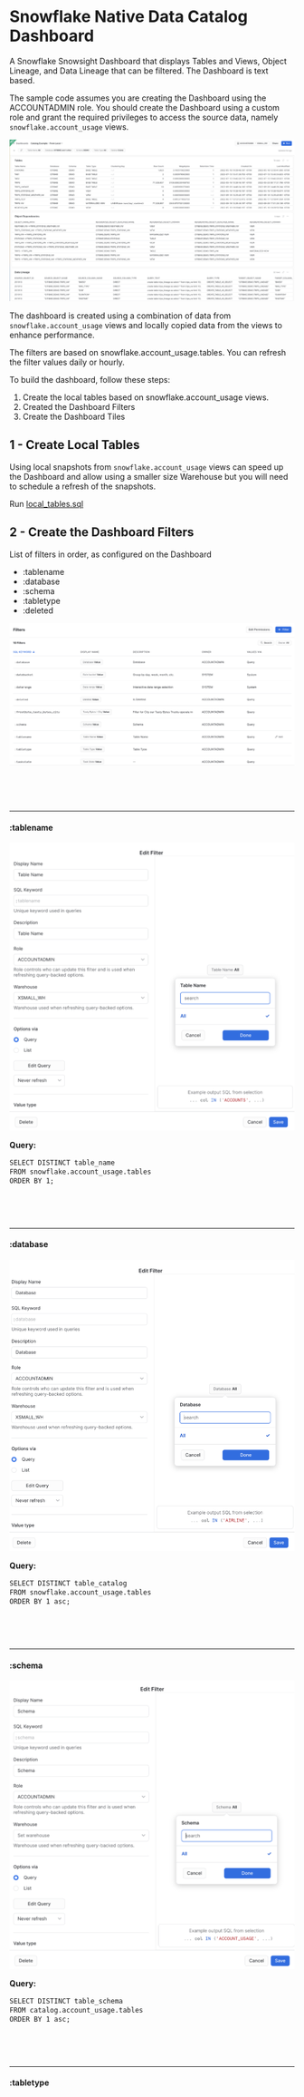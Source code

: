 # Snowflake Native Data Catalog Dashboard

A Snowflake Snowsight Dashboard that displays Tables and Views, Object Lineage, and Data Lineage that can be filtered.  The Dashboard is text based.

The sample code assumes you are creating the Dashboard using the ACCOUNTADMIN role.  You should create the Dashboard using a custom role and grant the required privileges to access the source data, namely `snowflake.account_usage` views.

![Catalog](./images/catalog.png)

The dashboard is created using a combination of data from `snowflake.account_usage` views and locally copied data from the views to enhance performance.

The filters are based on snowflake.account_usage.tables.  You can refresh the filter values daily or hourly.

To build the dashboard, follow these steps:

1. Create the local tables based on snowflake.account_usage views.
2. Created the Dashboard Filters
3. Create the Dashboard Tiles

## 1 - Create Local Tables

Using local snapshots from `snowflake.account_usage` views can speed up the Dashboard and allow using a smaller size Warehouse but you will need to schedule a refresh of the snapshots.

Run [local_tables.sql](./local_tables.sql)

## 2 - Create the Dashboard Filters

List of filters in order, as configured on the Dashboard

- :tablename
- :database
- :schema
- :tabletype
- :deleted

![filters](./images/filters.png)

&nbsp;

&nbsp;

---
#### :tablename
![tablename_filter|width=100px](./images/table_name.png)

__Query:__
```
SELECT DISTINCT table_name
FROM snowflake.account_usage.tables
ORDER BY 1;
```
&nbsp;

&nbsp;

---
#### :database
![database_filter](./images/database.png)

__Query:__
```
SELECT DISTINCT table_catalog
FROM snowflake.account_usage.tables
ORDER BY 1 asc;
```
&nbsp;

&nbsp;

---
#### :schema
![schema_filter](./images/schema.png)

__Query:__
```
SELECT DISTINCT table_schema
FROM catalog.account_usage.tables
ORDER BY 1 asc;
```
&nbsp;

&nbsp;

---
#### :tabletype
